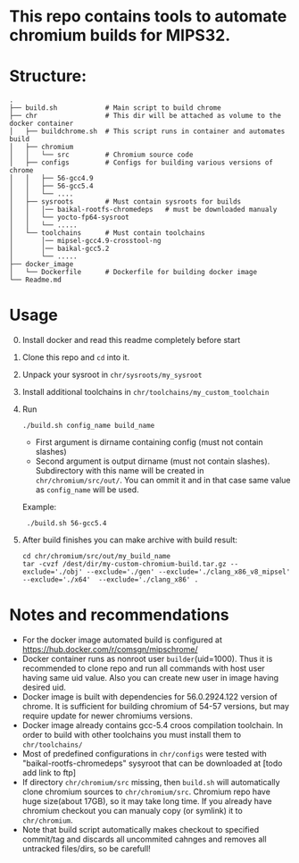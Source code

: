 # This repo contains tools to automate chromium builds for MIPS32.

# Structure:
```
.
├── build.sh            # Main script to build chrome
├── chr                 # This dir will be attached as volume to the docker container
│   ├── buildchrome.sh  # This script runs in container and automates build
│   ├── chromium        
│   │   └── src         # Chromium source code 
│   ├── configs         # Configs for building various versions of chrome
│   │   ├── 56-gcc4.9   
│   │   ├── 56-gcc5.4
│   │   └── ....
│   ├── sysroots        # Must contain sysroots for builds
│   │   │── baikal-rootfs-chromedeps   # must be downloaded manualy
│   │   └── yocto-fp64-sysroot 
│   │   └── .....
│   └── toolchains      # Must contain toolchains
│       │── mipsel-gcc4.9-crosstool-ng
│       │── baikal-gcc5.2
│       └── .....
├── docker_image
│   └── Dockerfile      # Dockerfile for building docker image 
└── Readme.md
```

# Usage

0. Install docker and read this readme completely before start
1. Clone this repo and `cd` into it.
2. Unpack your sysroot in ``chr/sysroots/my_sysroot`` 
3. Install additional toolchains in ``chr/toolchains/my_custom_toolchain`` 
4. Run 

       ./build.sh config_name build_name

    * First argument is dirname containing config (must not contain slashes)
    * Second argument is output dirname (must not contain slashes). Subdirectory with this name will be created in `chr/chromium/src/out/`. You can ommit it and in that case same value as ``config_name`` will be used.
    
    Example:

        ./build.sh 56-gcc5.4

5. After build finishes you can make archive with build result:
    
    ```
    cd chr/chromium/src/out/my_build_name
    tar -cvzf /dest/dir/my-custom-chromium-build.tar.gz --exclude='./obj' --exclude='./gen' --exclude='./clang_x86_v8_mipsel' --exclude='./x64'  --exclude='./clang_x86' .
    ```

# Notes and recommendations
    
* For the docker image automated build is configured at https://hub.docker.com/r/comsgn/mipschrome/
* Docker container runs as nonroot user `builder`(uid=1000). Thus it is recommended to clone repo and run all commands with host user having same uid value. Also you can create new user in image having desired uid.
* Docker image is built with dependencies for 56.0.2924.122 version of chrome. It is sufficient for building chromium of 54-57 versions, but may require update for newer chromiums versions.
* Docker image already contains gcc-5.4 croos compilation toolchain. In order to build with other toolchains you must install them to ``chr/toolchains/``
* Most of predefined configurations in ``chr/configs`` were tested with "baikal-rootfs-chromedeps" sysyroot that can be downloaded at [todo add link to ftp]
* If directory `chr/chromium/src` missing, then ``build.sh`` will automatically clone chromium sources to ``chr/chromium/src``. Chromium repo have huge size(about 17GB), so it may take long time. If you already have chromium checkout you can manualy copy (or symlink) it to `chr/chromium`.
* Note that build script automatically makes checkout to specified commit/tag and discards all uncommited cahnges and removes all untracked files/dirs, so be carefull!

